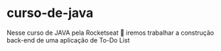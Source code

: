 # curso-de-java
Nesse curso de JAVA pela Rocketseat 💜 iremos trabalhar a construção back-end de uma aplicação de To-Do List
